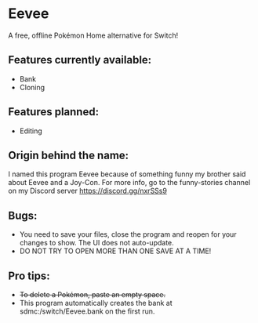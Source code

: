 # Eevee
A free, offline Pokémon Home alternative for Switch!  

## Features currently available: 
- Bank
- Cloning

## Features planned: 
- Editing

## Origin behind the name: 
I named this program Eevee because of something funny my brother said about Eevee and a Joy-Con.  For more info, go to the funny-stories channel on my Discord server
https://discord.gg/nxrSSs9

## Bugs:
- You need to save your files, close the program and reopen for your changes to show.  The UI does not auto-update.  
- DO NOT TRY TO OPEN MORE THAN ONE SAVE AT A TIME!  

## Pro tips: 
- ~~To delete a Pokémon, paste an empty space.~~  
- This program automatically creates the bank at sdmc:/switch/Eevee.bank on the first run.  
